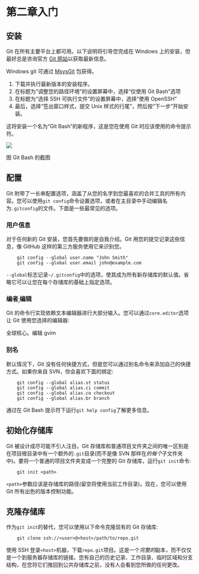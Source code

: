 # 第二章入门

## 安装

Git 在所有主要平台上都可用。以下说明将引导您完成在 Windows 上的安装，但最好总是咨询官方 [Git 网站](http://git-scm.com/)以获取最新信息。

Windows git 可通过 [MsysGit](http://code.google.com/p/msysgit/downloads/list) 包获得。

1.  下载并执行最新版本的安装程序。
2.  在标题为“调整您的路径环境”的设置屏幕中，选择“仅使用 Git Bash”选项
3.  在标题为“选择 SSH 可执行文件”的设置屏幕中，选择“使用 OpenSSH”
4.  最后，选择“签出窗口样式，提交 Unix 样式的行尾”，然后按“下一步”开始安装。

这将安装一个名为“Git Bash”的新程序，这是您在使用 Git 时应该使用的命令提示符。

![](../Images/image006.png)

图 Git Bash 的截图

## 配置

Git 附带了一长串配置选项，涵盖了从您的名字到您最喜欢的合并工具的所有内容。您可以使用`git config`命令设置选项，或者在主目录中手动编辑名为`.gitconfig`的文件。下面是一些最常见的选项。

### 用户信息

对于任何新的 Git 安装，您首先要做的是自我介绍。Git 用您的提交记录这些信息，像 GitHub 这样的第三方服务使用它来识别您。

```
    git config --global user.name "John Smith"
    git config --global user.email john@example.com

```

`--global`标志记录`~/.gitconfig`中的选项，使其成为所有新存储库的默认值。省略它可以让您在每个存储库的基础上指定选项。

### 编者ˌ编辑

Git 的命令行实现依赖文本编辑器进行大部分输入。您可以通过`core.editor`选项让 Git 使用您选择的编辑器:

全球核心。编辑 gvim

### 别名

默认情况下，Git 没有任何快捷方式，但是您可以通过别名命令来添加自己的快捷方式。如果你来自 SVN，你会喜欢下面的绑定:

```
    git config --global alias.st status
    git config --global alias.ci commit
    git config --global alias.co checkout
    git config --global alias.br branch

```

通过在 Git Bash 提示符下运行`git help config`了解更多信息。

## 初始化存储库

Git 被设计成尽可能不引人注目。Git 存储库和普通项目文件夹之间的唯一区别是在项目根目录中有一个额外的`.git`目录(而不是像 SVN 那样在*的每个*子文件夹中)。要将一个普通的项目文件夹变成一个完整的 Git 存储库，运行`git init`命令:

```
    git init <path>

```

`<path>`参数应该是存储库的路径(留空将使用当前工作目录)。现在，您可以使用 Git 所有出色的版本控制功能。

## 克隆存储库

作为`git init`的替代，您可以使用以下命令克隆现有的 Git 存储库:

```
    git clone ssh://<user>@<host>/path/to/repo.git

```

使用 SSH 登录`<host>`机器，下载`repo.git`项目。这是一个*完整的*副本，而不仅仅是一个到服务器存储库的链接。您有自己的历史记录、工作目录、临时区域和分支结构，在您将它们推回到公共存储库之前，没有人会看到您所做的任何更改。